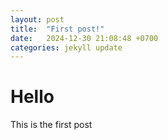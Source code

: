 ```yaml
---
layout: post
title:  "First post!"
date:   2024-12-30 21:08:48 +0700
categories: jekyll update
---
```


# Hello
This is the first post
